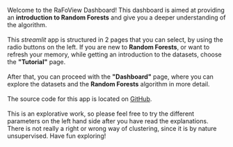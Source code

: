 <p class="text-font">
Welcome to the RaFoView Dashboard!
This dashboard is aimed at providing an <b>introduction to Random Forests</b> and give you a deeper understanding of the algorithm.
<br><br>
This <i>streamlit</i> app is structured in 2 pages that you can select, by using the radio buttons on the left. If you are new to <b>Random Forests</b>, or want to refresh your memory, while getting an introduction to the datasets, choose the <b>"Tutorial"</b> page.
<br><br>
After that, you can proceed with the <b>"Dashboard"</b> page, where you can explore the datasets and the <b>Random Forests</b> algorithm in more detail.  
<br><br>
The source code for this app is located on <a href="https://github.com/betaigeuze/Masterarbeit">GitHub</a>.  
<br><br>
This is an explorative work, so please feel free to try the different parameters on the left hand side after you have read the explanations.
There is not really a right or wrong way of clustering, since it is by nature unsupervised.
Have fun exploring!
</p>